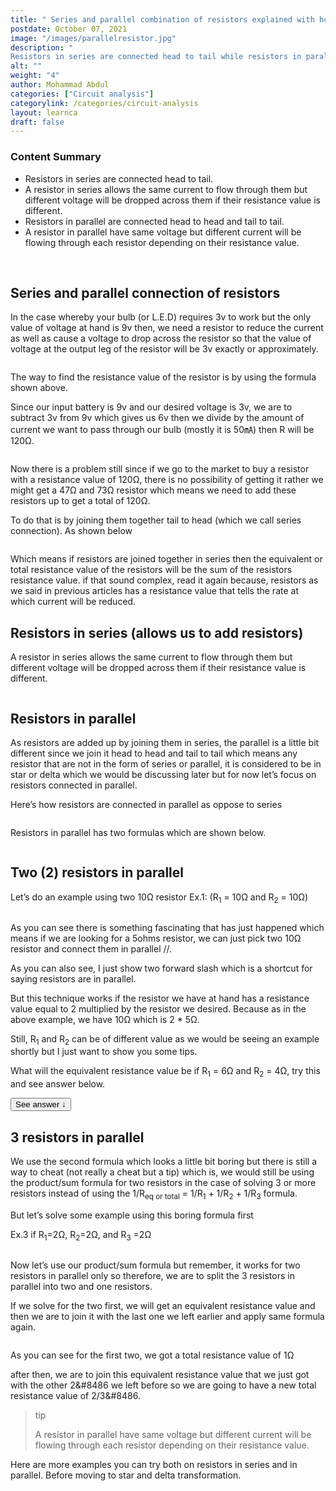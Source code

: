 ```yaml
---
title: " Series and parallel combination of resistors explained with how to identify them"
postdate: October 07, 2021
image: "/images/parallelresistor.jpg"
description: "
Resistors in series are connected head to tail while resistors in parallel are connected head to head and tail to tail which means if they are not connect in this form then they are connected in star or delta"
alt: ""
weight: "4"
author: Mohammad Abdul
categories: ["Circuit analysis"]
categorylink: /categories/circuit-analysis
layout: learnca
draft: false
---
```


<div class="content-summary">
<h3>Content Summary</h3>
<ul>
<li>
    Resistors in <span class="text-emphasis">series</span> are connected head to tail.
</li>
<li>
    A resistor in series allows the <span class="text-emphasis">same current</span> to flow through
    them but <span class="text-emphasis">different voltage</span> will be
    dropped across them if their resistance value is different.
</li>
<li>
    Resistors in <span class="text-emphasis">parallel</span> are connected head to head and tail to
    tail.</li>
    <li>
        A resistor in parallel have <span class="text-emphasis">same voltage</span> but <span class="text-emphasis">different current</span> will be
        flowing through each resistor depending on their resistance value.
    </li>
</ul>
</div>
<br>
<div class="content">
<h2>Series and parallel connection of resistors</h2>
<p>
In the case whereby your bulb (or L.E.D) requires 3v to work but the only value of voltage at hand
is 9v then, we need a resistor to reduce the current as well as cause a voltage to drop across the
resistor so that the value of voltage at the output leg of the resistor will be 3v exactly or
approximately.
</p>
<img src="/images/voltagetodrop.jpg" alt="">
<p>
The way to find the resistance value of the resistor is by using the formula shown above.
</p>

<p>
Since our input battery is 9v and our desired voltage is 3v, we are to subtract 3v from 9v which
gives us
6v then we divide by the amount of current we want to pass through our bulb (mostly it is 50&#13187)
then R
will be 120&#8486.
</p>
<img src="/images/120ohmsadd.jpg" alt="">

<p>
Now there is a problem still since if we go to the market to buy a resistor with a resistance value
of 120&#8486, there is no possibility of getting it rather we might get a 47&#8486 and 73&#8486
resistor
which means we need to add these resistors up to get a total of 120&#8486.
</p>

<p>
To do that is by joining them together <span class="text-emphasis">tail to head</span> (which we
call <span class="text-emphasis">series connection</span>). As shown below
</p>
<img src="/images/seriesresistoradd.jpg" alt="">
<p>
Which means if resistors are joined together in series then the equivalent or total resistance value
of the
resistors will be the sum of the resistors resistance value. if that sound complex, read it again
because, resistors as we said in previous articles has a resistance value that tells the rate at
which current will be reduced.
</p>
<h2>Resistors in series (allows us to add resistors)</h2>
<p>
A resistor in series allows the same current to flow through them but different voltage will be
dropped across them if their resistance value is different.
</p>
<img src="/images/seriestips.jpg" alt="">
<h2>Resistors in parallel</h2>
<p>
As resistors are added up by joining them in series, the parallel is a little bit different since we
join it <span class="text-emphasis">head to head</span> and <span class="text-emphasis">tail to
    tail</span> which means any resistor that are not in the form
of series or parallel, it is considered to be in star or delta which we would be discussing later
but for now let’s focus on resistors connected in parallel. </p>

<p>
Here’s how resistors are connected in parallel as oppose to series
</p>
<img src="/images/parallelresistor.jpg" alt="">
<p>
Resistors in parallel has two formulas which are shown below. </p>

<img src="/images/parallelformula.jpg" alt="">
<h2>Two (2) resistors in parallel</h2>
<p>
Let’s do an example using two 10&#8486 resistor Ex.1: (R<sub>1</sub> = 10&#8486 and R<sub>2</sub> =
10&#8486)
</p>
<img src="/images/rinpexample.jpg" alt="">
<p>
As you can see there is something fascinating that has just happened which means if we are looking
for
a 5ohms resistor, we can just pick two 10&#8486 resistor and connect them in parallel //.
</p>
<p>
As you can also see, I just show two forward slash which is a shortcut for saying resistors are in
parallel. </p>

<p>
But this technique works if the resistor we have at hand has a resistance value equal to 2
multiplied by the
resistor we desired. Because as in the above example, we have 10&#8486 which is 2 * 5&#8486.
</p>
<p>
Still, R<sub>1</sub> and R<sub>2</sub> can be of different value as we would be seeing an example
shortly but I just want
to show you some tips.
</p>

<p>
What will the equivalent resistance value be if R<sub>1</sub> = 6&#8486 and R<sub>2</sub> = 4&#8486,
try this and see answer below.
</p>

<button class="see-answer">See answer &darr;</button>
<img class="hide-show-image" src="/images/rinpex2.jpg" alt="">

<h2>3 resistors in parallel </h2>
<p>
We use the second formula which looks a little bit boring but there is still a way to cheat (not
really a cheat but a tip) which is, we would still be using the product/sum formula for two
resistors in the case of solving 3 or more resistors instead of using the 1/R<sub>eq or total</sub>
= 1/R<sub>1</sub> + 1/R<sub>2</sub> + 1/R<sub>3</sub> formula.
</p>

<p>
But let’s solve some example using this boring formula first
</p>

<p>
Ex.3 if R<sub>1</sub>=2&#8486, R<sub>2</sub>=2&#8486, and R<sub>3</sub> =2&#8486
</p>
<img src="/images/3rinp.jpg" alt="">
<p>Now let’s use our product/sum formula but remember, it works for two resistors in parallel only
so therefore, we are to split the 3 resistors in parallel into two and one resistors. </p>
<p>If we solve for the two first, we will get an equivalent resistance value and then we are to join it
with the last one we left earlier and apply same formula again.

</p>
<img src="/images/3rinptestwithpoversum.jpg" alt="">
<p>
As you can see for the first two, we got a total resistance value of 1&#8486

after then, we are to join this equivalent resistance value that we just got with the other 2&#8486
we left before so we are going to have a new total resistance value of 2/3&#8486.

</p>
<blockquote class="blockquote">
<p class="little-nugget">tip</p>
<p class="quote-text">
    A resistor in parallel have same voltage but different current will be
    flowing through each resistor depending on their resistance value.
    </p>

</blockquote>
<p>Here are more examples you can try both on resistors in series and in parallel. Before moving to star
and delta transformation.</p>

<img src="/images/extopractice.jpg" alt="">
